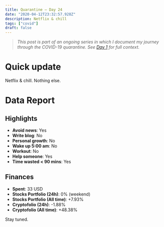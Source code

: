 ```yaml
---
title: Quarantine — Day 24
date: "2020-04-12T23:32:57.928Z"
description: Netflix & chill
tags: ["covid"]
draft: false
---
```


> *This post is part of an ongoing series in which I document my journey through the COVID-19 quarantine. See [Day 1](/quarantine/quarantine-day-1) for full context.*

<div class="divider"></div>

# Quick update

Netflix & chill. Nothing else.

<div class="divider"></div>

# Data Report

## Highlights

* **Avoid news**: Yes
* **Write blog**: No
* **Personal growth**: No
* **Wake up 5:00 am**: No
* **Workout**: No
* **Help someone**: Yes
* **Time wasted < 90 mins**: Yes

## Finances

* **Spent**: 33 USD
* **Stocks Portfolio (24h)**: 0% (weekend)
* **Stocks Portfolio (All time)**: +7.93%
* **Cryptofolio (24h)**: -1.88%
* **Cryptofolio (All time)**: +48.38%

<div class="divider"></div>

Stay tuned.
